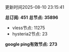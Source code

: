 更新时间2025-08-10 23:15:41

**总订阅: 451**
**总节点: 35896**
- vless节点: 11275
- hysteria2节点: 23

**google ping有效节点: 273**
